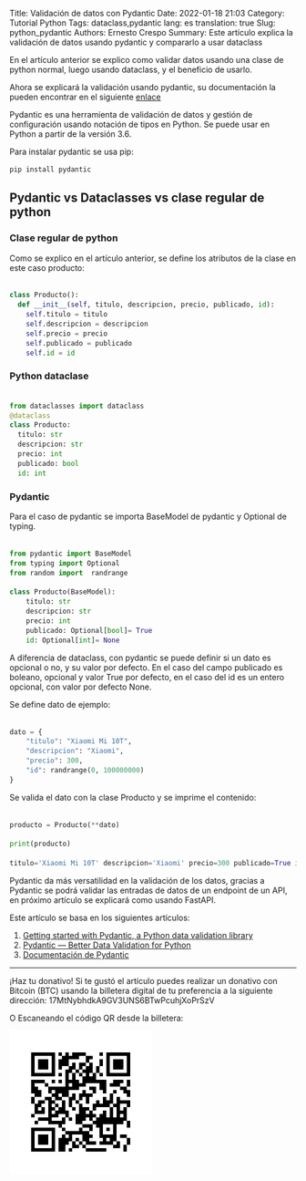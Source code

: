 Title: Validación de datos con Pydantic
Date:  2022-01-18 21:03
Category: Tutorial Python
Tags: dataclass,pydantic
lang: es
translation: true
Slug: python_pydantic
Authors: Ernesto Crespo
Summary: Este artículo explica la validación de datos usando pydantic y compararlo a usar dataclass



En el artículo anterior se explico como validar datos usando una clase de python normal, luego usando dataclass, y el beneficio de usarlo.

Ahora se explicará la validación usando pydantic, su documentación la pueden encontrar en el siguiente [enlace](https://pydantic-docs.helpmanual.io/)

Pydantic es una herramienta de validación de datos y gestión de configuración usando notación de tipos en Python. Se puede usar en Python a partir de la versión 3.6. 



Para instalar pydantic se usa pip:

```bash 
pip install pydantic 
```


## Pydantic vs Dataclasses vs clase regular de python


### Clase regular de python 

Como se explico en el artículo anterior, se define los atributos de la clase en este caso producto:

```python

class Producto():
  def __init__(self, titulo, descripcion, precio, publicado, id):
    self.titulo = titulo
    self.descripcion = descripcion
    self.precio = precio
    self.publicado = publicado 
    self.id = id
```

### Python dataclase

```python

from dataclasses import dataclass 
@dataclass 
class Producto:
  titulo: str
  descripcion: str
  precio: int
  publicado: bool
  id: int

```

### Pydantic

Para el caso de pydantic se importa BaseModel de pydantic y Optional de typing. 

```python

from pydantic import BaseModel
from typing import Optional 
from random import  randrange 

class Producto(BaseModel):
    titulo: str
    descripcion: str
    precio: int
    publicado: Optional[bool]= True 
    id: Optional[int]= None 

```

A diferencia de dataclass, con pydantic se puede definir si un dato es opcional o no, y su valor por defecto.  En el caso del campo publicado es boleano, opcional y valor True por defecto, en el caso del id es un entero opcional, con valor por defecto None. 


Se define dato de ejemplo: 

```python 

dato = {
    "titulo": "Xiaomi Mi 10T",
    "descripcion": "Xiaomi",
    "precio": 300, 
    "id": randrange(0, 100000000) 
}

```

Se valida el dato con la clase Producto y se imprime el contenido:

```python 

producto = Producto(**dato)

print(producto)

titulo='Xiaomi Mi 10T' descripcion='Xiaomi' precio=300 publicado=True id=59872935

```


Pydantic da más versatilidad en la validación de los datos, gracias a Pydantic se podrá validar las entradas de datos de un endpoint de un API, en próximo artículo se explicará como usando FastAPI.


Este artículo se basa en los siguientes artículos: 

1. [Getting started with Pydantic, a Python data validation library](https://medium.com/codex/getting-started-with-pydantic-as-a-data-validation-tool-in-api-development-2155deef37c4)
2. [Pydantic — Better Data Validation for Python](https://medium.com/short-bits/pydantic-better-data-validation-for-python-f4d2c07a7c)
3. [Documentación de Pydantic](https://pydantic-docs.helpmanual.io/)




---
¡Haz tu donativo!
Si te gustó el artículo puedes realizar un donativo con Bitcoin (BTC)
usando la billetera digital de tu preferencia a la siguiente
dirección: 17MtNybhdkA9GV3UNS6BTwPcuhjXoPrSzV

O Escaneando el código QR desde la billetera:

![17MtNybhdkA9GV3UNS6BTwPcuhjXoPrSzV](./images/17MtNybhdkA9GV3UNS6BTwPcuhjXoPrSzV.png)
